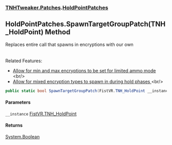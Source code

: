 ### [TNHTweaker.Patches](TNHTweaker.Patches.md 'TNHTweaker.Patches').[HoldPointPatches](TNHTweaker.Patches.HoldPointPatches.md 'TNHTweaker.Patches.HoldPointPatches')

## HoldPointPatches.SpawnTargetGroupPatch(TNH_HoldPoint) Method

Replaces entire call that spawns in encryptions with our own <br/><br/>  
Related Features: <br/>  
- [ Allow for min and max encryptions to be set for limited ammo mode ](https://github.com/devyndamonster/TakeAndHoldTweaker/issues/99 'https://github.com/devyndamonster/TakeAndHoldTweaker/issues/99')<br/>  
- [ Allow for mixed encryption types to spawn in during hold phases ](https://github.com/devyndamonster/TakeAndHoldTweaker/issues/100 'https://github.com/devyndamonster/TakeAndHoldTweaker/issues/100')<br/>

```csharp
public static bool SpawnTargetGroupPatch(FistVR.TNH_HoldPoint __instance);
```
#### Parameters

<a name='TNHTweaker.Patches.HoldPointPatches.SpawnTargetGroupPatch(FistVR.TNH_HoldPoint).__instance'></a>

`__instance` [FistVR.TNH_HoldPoint](https://docs.microsoft.com/en-us/dotnet/api/FistVR.TNH_HoldPoint 'FistVR.TNH_HoldPoint')

#### Returns
[System.Boolean](https://docs.microsoft.com/en-us/dotnet/api/System.Boolean 'System.Boolean')